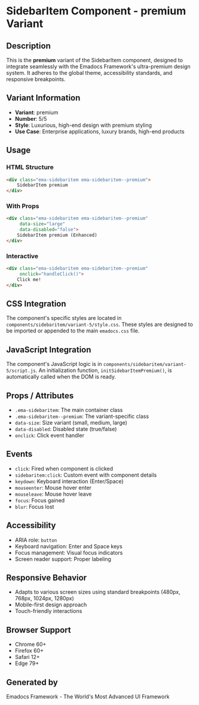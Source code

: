# SidebarItem Component - premium Variant

## Description
This is the **premium** variant of the SidebarItem component, designed to integrate seamlessly with the Emadocs Framework's ultra-premium design system. It adheres to the global theme, accessibility standards, and responsive breakpoints.

## Variant Information
- **Variant**: premium
- **Number**: 5/5
- **Style**: Luxurious, high-end design with premium styling
- **Use Case**: Enterprise applications, luxury brands, high-end products

## Usage

### HTML Structure
```html
<div class="ema-sidebaritem ema-sidebaritem--premium">
    SidebarItem premium
</div>
```

### With Props
```html
<div class="ema-sidebaritem ema-sidebaritem--premium" 
     data-size="large" 
     data-disabled="false">
    SidebarItem premium (Enhanced)
</div>
```

### Interactive
```html
<div class="ema-sidebaritem ema-sidebaritem--premium" 
     onclick="handleClick()">
    Click me!
</div>
```

## CSS Integration
The component's specific styles are located in `components/sidebaritem/variant-5/style.css`. These styles are designed to be imported or appended to the main `emadocs.css` file.

## JavaScript Integration
The component's JavaScript logic is in `components/sidebaritem/variant-5/script.js`. An initialization function, `initSidebarItemPremium()`, is automatically called when the DOM is ready.

## Props / Attributes
- `.ema-sidebaritem`: The main container class
- `.ema-sidebaritem--premium`: The variant-specific class
- `data-size`: Size variant (small, medium, large)
- `data-disabled`: Disabled state (true/false)
- `onclick`: Click event handler

## Events
- `click`: Fired when component is clicked
- `sidebaritem:click`: Custom event with component details
- `keydown`: Keyboard interaction (Enter/Space)
- `mouseenter`: Mouse hover enter
- `mouseleave`: Mouse hover leave
- `focus`: Focus gained
- `blur`: Focus lost

## Accessibility
- ARIA role: `button`
- Keyboard navigation: Enter and Space keys
- Focus management: Visual focus indicators
- Screen reader support: Proper labeling

## Responsive Behavior
- Adapts to various screen sizes using standard breakpoints (480px, 768px, 1024px, 1280px)
- Mobile-first design approach
- Touch-friendly interactions

## Browser Support
- Chrome 60+
- Firefox 60+
- Safari 12+
- Edge 79+

## Generated by
Emadocs Framework - The World's Most Advanced UI Framework
